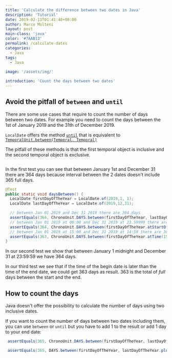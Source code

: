 ```yaml
---
title: 'Calculate the difference between two dates in Java'
description: 'Tutorial'
date: 2019-02-11T01:41:48+00:00
author: Marco Molteni
layout: post
main-class: 'java'
color: '#7AAB13'
permalink: /calculate-dates
categories:
  - Java
tags:
  - Java
 
image: '/assets/img/'

introduction: 'Count the days between two dates'
---
```


## Avoid the pitfall of `between` and `until`

There are some use cases that require to count the number of days between two dates.
For example you need to count the days between the 1st of January 2019 and the 31th of December 2019.

`LocalDate` offers the method [`until`](https://docs.oracle.com/javase/8/docs/api/java/time/LocalDate.html) that is equivalent to
[`TemporalUnit.between(Temporal, Temporal)`](https://docs.oracle.com/javase/8/docs/api/java/time/temporal/TemporalUnit.html#between-java.time.temporal.Temporal-java.time.temporal.Temporal-)

The pitfall of these methods is that the first temporal object is inclusive and the second temporal object is exclusive.

<img src="{{site.baseurl}}/assets/img/uploads/2019/between.jpg" alt=""/>

In the first test you can see that between January 1st and December 31 there are 364 days because interval between the 2 dates doesn't include 365 full days.

```java
@Test
public static void daysBetween() {
  LocalDate firstDayOfTheYear = LocalDate.of(2019,1, 1);
  LocalDate lastDayOfTheYear = LocalDate.of(2019,12,31);

  // between Jan 01 2019 and Dec 31 2019 there are 364 days
  assertEquals(364, ChronoUnit.DAYS.between(firstDayOfTheYear, lastDayOfTheYear));
  // between Jan 01 2019 at 00:00 and Dec 31 2019 at 23.59999 there are 364 days
  assertEquals(364, ChronoUnit.DAYS.between(firstDayOfTheYear.atStartOfDay(), lastDayOfTheYear.atTime(LocalTime.MAX)));
  // between Jan 01 2019 at 15:00 and Dec 31 2019 at 14:59 there are 363 days
  assertEquals(363, ChronoUnit.DAYS.between(firstDayOfTheYear.atTime(15,00), lastDayOfTheYear.atTime(14, 59)));
}

```

In our second test we show that between January 1 midnight and December 31 at 23:59:59 we have 364 days.

In our third test we see that if the time of the begin date is later than the time of the end date, we could get 363 days as result.
363 is the total of _full_ days between the start and the end.

## How to count the days

Java doesn't offer the possibility to calculate the number of days using two inclusive dates.

If you want to count the number of days between two dates including them, you can use `between` or `until`
but you have to add 1 to the result or add 1 day to your end date:

```java
 assertEquals(365, ChronoUnit.DAYS.between(firstDayOfTheYear, lastDayOfTheYear) + 1);
```

```java
 assertEquals(365, DAYS.between(firstDayOfTheYear, lastDayOfTheYear.plus(1, DAYS)));
```



